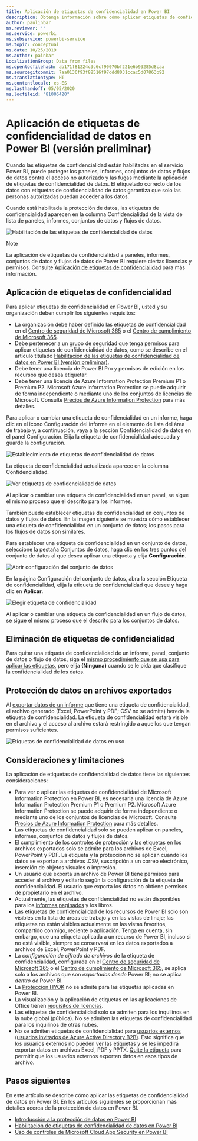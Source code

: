 ```yaml
---
title: Aplicación de etiquetas de confidencialidad en Power BI
description: Obtenga información sobre cómo aplicar etiquetas de confidencialidad de datos en Power BI
author: paulinbar
ms.reviewer: ''
ms.service: powerbi
ms.subservice: powerbi-service
ms.topic: conceptual
ms.date: 10/25/2019
ms.author: painbar
LocalizationGroup: Data from files
ms.openlocfilehash: ab171f81224c3c6cf90070bf221e6b93285d8caa
ms.sourcegitcommit: 7aa0136f93f88516f97ddd8031ccac5d07863b92
ms.translationtype: HT
ms.contentlocale: es-ES
ms.lasthandoff: 05/05/2020
ms.locfileid: "81006420"
---
```

# <a name="apply-data-sensitivity-labels-in-power-bi-preview"></a>Aplicación de etiquetas de confidencialidad de datos en Power BI (versión preliminar)

Cuando las etiquetas de confidencialidad están habilitadas en el servicio Power BI, puede proteger los paneles, informes, conjuntos de datos y flujos de datos contra el acceso no autorizado y las fugas mediante la aplicación de etiquetas de confidencialidad de datos. El etiquetado correcto de los datos con etiquetas de confidencialidad de datos garantiza que solo las personas autorizadas puedan acceder a los datos.

Cuando está habilitada la protección de datos, las etiquetas de confidencialidad aparecen en la columna Confidencialidad de la vista de lista de paneles, informes, conjuntos de datos y flujos de datos.

![Habilitación de las etiquetas de confidencialidad de datos](media/service-security-apply-data-sensitivity-labels/apply-data-sensitivity-labels-01.png)

> [!NOTE]
> La aplicación de etiquetas de confidencialidad a paneles, informes, conjuntos de datos y flujos de datos de Power BI requiere ciertas licencias y permisos. Consulte [Aplicación de etiquetas de confidencialidad](#applying-sensitivity-labels) para más información.

## <a name="applying-sensitivity-labels"></a>Aplicación de etiquetas de confidencialidad

Para aplicar etiquetas de confidencialidad en Power BI, usted y su organización deben cumplir los siguientes requisitos:

* La organización debe haber definido las etiquetas de confidencialidad en el [Centro de seguridad de Microsoft 365](https://security.microsoft.com/) o el [Centro de cumplimiento de Microsoft 365](https://compliance.microsoft.com/).
* Debe pertenecer a un grupo de seguridad que tenga permisos para aplicar etiquetas de confidencialidad de datos, como se describe en el artículo titulado [Habilitación de las etiquetas de confidencialidad de datos en Power BI (versión preliminar)](../admin/service-security-enable-data-sensitivity-labels.md#enable-data-sensitivity-labels).
* Debe tener una licencia de Power BI Pro y permisos de edición en los recursos que desea etiquetar. 
* Debe tener una licencia de Azure Information Protection Premium P1 o Premium P2. Microsoft Azure Information Protection se puede adquirir de forma independiente o mediante uno de los conjuntos de licencias de Microsoft. Consulte [Precios de Azure Information Protection](https://azure.microsoft.com/pricing/details/information-protection/) para más detalles.

Para aplicar o cambiar una etiqueta de confidencialidad en un informe, haga clic en el icono Configuración del informe en el elemento de lista del área de trabajo y, a continuación, vaya a la sección Confidencialidad de datos en el panel Configuración. Elija la etiqueta de confidencialidad adecuada y guarde la configuración.

![Establecimiento de etiquetas de confidencialidad de datos](media/service-security-apply-data-sensitivity-labels/apply-data-sensitivity-labels-02.png)

La etiqueta de confidencialidad actualizada aparece en la columna Confidencialidad. 

![Ver etiquetas de confidencialidad de datos](media/service-security-apply-data-sensitivity-labels/apply-data-sensitivity-labels-03.png)

Al aplicar o cambiar una etiqueta de confidencialidad en un panel, se sigue el mismo proceso que el descrito para los informes. 

También puede establecer etiquetas de confidencialidad en conjuntos de datos y flujos de datos. En la imagen siguiente se muestra cómo establecer una etiqueta de confidencialidad en un conjunto de datos; los pasos para los flujos de datos son similares.

Para establecer una etiqueta de confidencialidad en un conjunto de datos, seleccione la pestaña Conjuntos de datos, haga clic en los tres puntos del conjunto de datos al que desea aplicar una etiqueta y elija **Configuración**.

![Abrir configuración del conjunto de datos](media/service-security-apply-data-sensitivity-labels/apply-data-sensitivity-labels-05.png)

En la página Configuración del conjunto de datos, abra la sección Etiqueta de confidencialidad, elija la etiqueta de confidencialidad que desee y haga clic en **Aplicar**.

![Elegir etiqueta de confidencialidad](media/service-security-apply-data-sensitivity-labels/apply-data-sensitivity-labels-06.png)

Al aplicar o cambiar una etiqueta de confidencialidad en un flujo de datos, se sigue el mismo proceso que el descrito para los conjuntos de datos.

## <a name="removing-sensitivity-labels"></a>Eliminación de etiquetas de confidencialidad
Para quitar una etiqueta de confidencialidad de un informe, panel, conjunto de datos o flujo de datos, siga el [mismo procedimiento que se usa para aplicar las etiquetas](#applying-sensitivity-labels), pero elija **(Ninguna)** cuando se le pida que clasifique la confidencialidad de los datos. 

## <a name="data-protection-in-exported-files"></a>Protección de datos en archivos exportados

Al [exportar datos de un informe](https://docs.microsoft.com/power-bi/consumer/end-user-export) que tiene una etiqueta de confidencialidad, el archivo generado (Excel, PowerPoint y PDF; CSV no se admite) hereda la etiqueta de confidencialidad. La etiqueta de confidencialidad estará visible en el archivo y el acceso al archivo estará restringido a aquellos que tengan permisos suficientes.

![Etiquetas de confidencialidad de datos en uso](media/service-security-apply-data-sensitivity-labels/apply-data-sensitivity-labels-04b.png)

## <a name="considerations-and-limitations"></a>Consideraciones y limitaciones

La aplicación de etiquetas de confidencialidad de datos tiene las siguientes consideraciones:

* Para ver o aplicar las etiquetas de confidencialidad de Microsoft Information Protection en Power BI, es necesaria una licencia de Azure Information Protection Premium P1 o Premium P2. Microsoft Azure Information Protection se puede adquirir de forma independiente o mediante uno de los conjuntos de licencias de Microsoft. Consulte [Precios de Azure Information Protection](https://azure.microsoft.com/pricing/details/information-protection/) para más detalles.
* Las etiquetas de confidencialidad solo se pueden aplicar en paneles, informes, conjuntos de datos y flujos de datos.
* El cumplimiento de los controles de protección y las etiquetas en los archivos exportados solo se admite para los archivos de Excel, PowerPoint y PDF. La etiqueta y la protección no se aplican cuando los datos se exportan a archivos .CSV, suscripción a un correo electrónico, inserción de objetos visuales o impresión.
* Un usuario que exporta un archivo de Power BI tiene permisos para acceder al archivo y editarlo según la configuración de la etiqueta de confidencialidad. El usuario que exporta los datos no obtiene permisos de propietario en el archivo. 
* Actualmente, las etiquetas de confidencialidad no están disponibles para los [informes paginados]( https://docs.microsoft.com/power-bi/paginated-reports-report-builder-power-bi) y los libros. 
* Las etiquetas de confidencialidad de los recursos de Power BI solo son visibles en la lista de áreas de trabajo y en las vistas de linaje; las etiquetas no están visibles actualmente en las vistas favoritos, compartido conmigo, reciente o aplicación. Tenga en cuenta, sin embargo, que una etiqueta aplicada a un recurso de Power BI, incluso si no está visible, siempre se conservará en los datos exportados a archivos de Excel, PowerPoint y PDF.
* La *configuración de cifrado de archivos* de la etiqueta de confidencialidad, configurada en el [Centro de seguridad de Microsoft 365](https://security.microsoft.com/) o el [Centro de cumplimiento de Microsoft 365](https://compliance.microsoft.com/), se aplica solo a los archivos que son *exportados desde* Power BI; no se aplica *dentro de* Power BI.
* La [Protección HYOK](https://docs.microsoft.com/azure/information-protection/configure-adrms-restrictions) no se admite para las etiquetas aplicadas en Power BI.
* La visualización y la aplicación de etiquetas en las aplicaciones de Office tienen [requisitos de licencias](https://docs.microsoft.com/microsoft-365/compliance/get-started-with-sensitivity-labels#subscription-and-licensing-requirements-for-sensitivity-labels).
* Las etiquetas de confidencialidad solo se admiten para los inquilinos en la nube global (pública). No se admiten las etiquetas de confidencialidad para los inquilinos de otras nubes.
* No se admiten etiquetas de confidencialidad para [usuarios externos (usuarios invitados de Azure Active Directory B2B)](../service-admin-azure-ad-b2b.md). Esto significa que los usuarios externos no pueden ver las etiquetas y se les impedirá exportar datos en archivos Excel, PDF y PPTX. [Quite la etiqueta](#removing-sensitivity-labels) para permitir que los usuarios externos exporten datos en esos tipos de archivo.

## <a name="next-steps"></a>Pasos siguientes

En este artículo se describe cómo aplicar las etiquetas de confidencialidad de datos en Power BI. En los artículos siguientes se proporcionan más detalles acerca de la protección de datos en Power BI. 

* [Introducción a la protección de datos en Power BI](../admin/service-security-data-protection-overview.md)
* [Habilitación de etiquetas de confidencialidad de datos en Power BI](../admin/service-security-enable-data-sensitivity-labels.md)
* [Uso de controles de Microsoft Cloud App Security en Power BI](../admin/service-security-using-microsoft-cloud-app-security-controls.md)